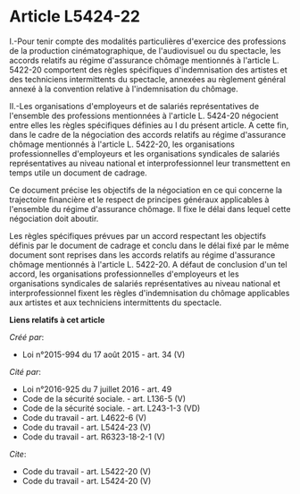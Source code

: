 # Article L5424-22

I.-Pour tenir compte des modalités particulières d'exercice des professions de la production cinématographique, de
l'audiovisuel ou du spectacle, les accords relatifs au régime d'assurance chômage mentionnés à l'article L. 5422-20
comportent des règles spécifiques d'indemnisation des artistes et des techniciens intermittents du spectacle, annexées au
règlement général annexé à la convention relative à l'indemnisation du chômage. 

II.-Les organisations d'employeurs et de salariés représentatives de l'ensemble des professions mentionnées à l'article L.
5424-20 négocient entre elles les règles spécifiques définies au I du présent article. A cette fin, dans le cadre de la
négociation des accords relatifs au régime d'assurance chômage mentionnés à l'article L. 5422-20, les organisations
professionnelles d'employeurs et les organisations syndicales de salariés représentatives au niveau national et
interprofessionnel leur transmettent en temps utile un document de cadrage. 

Ce document précise les objectifs de la négociation en ce qui concerne la trajectoire financière et le respect de principes
généraux applicables à l'ensemble du régime d'assurance chômage. Il fixe le délai dans lequel cette négociation doit
aboutir. 

Les règles spécifiques prévues par un accord respectant les objectifs définis par le document de cadrage et conclu dans le
délai fixé par le même document sont reprises dans les accords relatifs au régime d'assurance chômage mentionnés à l'article
L. 5422-20. A défaut de conclusion d'un tel accord, les organisations professionnelles d'employeurs et les organisations
syndicales de salariés représentatives au niveau national et interprofessionnel fixent les règles d'indemnisation du chômage
applicables aux artistes et aux techniciens intermittents du spectacle.

**Liens relatifs à cet article**

_Créé par_:

  - Loi n°2015-994 du 17 août 2015 - art. 34 (V)

_Cité par_:

  - Loi n°2016-925 du 7 juillet 2016 - art. 49
  - Code de la sécurité sociale. - art. L136-5 (V)
  - Code de la sécurité sociale. - art. L243-1-3 (VD)
  - Code du travail - art. L4622-6 (V)
  - Code du travail - art. L5424-23 (V)
  - Code du travail - art. R6323-18-2-1 (V)

_Cite_:

  - Code du travail - art. L5422-20 (V)
  - Code du travail - art. L5424-20 (V)
